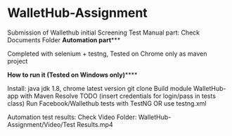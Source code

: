 # WalletHub-Assignment
Submission of Wallethub initial Screening Test
Manual part: Check Documents Folder
******************************Automation part*********************************

Completed with selenium + testng, Tested on Chrome only as maven project

******************How to run it (Tested on Windows only)**********************

Install: java jdk 1.8, chrome latest version
git clone
Build module WalletHub-app with Maven
Resolve TODO (insert credentials for login/pass in tests class)
Run Facebook/Wallethub tests with TestNG OR use testng.xml

Automation test results: Check Video Folder: WalletHub-Assignment/Video/Test Results.mp4
